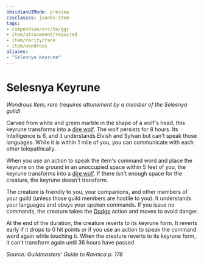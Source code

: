 ```yaml
---
obsidianUIMode: preview
cssclasses: json5e-item
tags:
- compendium/src/5e/ggr
- item/attunement/required
- item/rarity/rare
- item/wondrous
aliases: 
- "Selesnya Keyrune"
---
```

# Selesnya Keyrune
*Wondrous Item, rare (requires attunement by a member of the Selesnya guild)*  


Carved from white and green marble in the shape of a wolf's head, this keyrune transforms into a [dire wolf](z_compendium/bestiary/beast/dire-wolf.md). The wolf persists for 8 hours. Its Intelligence is 6, and it understands Elvish and Sylvan but can't speak those languages. While it is within 1 mile of you, you can communicate with each other telepathically.

When you use an action to speak the item's command word and place the keyrune on the ground in an unoccupied space within 5 feet of you, the keyrune transforms into a [dire wolf](z_compendium/bestiary/beast/dire-wolf.md). If there isn't enough space for the creature, the keyrune doesn't transform.

The creature is friendly to you, your companions, and other members of your guild (unless those guild members are hostile to you). It understands your languages and obeys your spoken commands. If you issue no commands, the creature takes the [Dodge](z_compendium/rules/actions.md#Dodge) action and moves to avoid danger.

At the end of the duration, the creature reverts to its keyrune form. It reverts early if it drops to 0 hit points or if you use an action to speak the command word again while touching it. When the creature reverts to its keyrune form, it can't transform again until 36 hours have passed.

*Source: Guildmasters' Guide to Ravnica p. 178*